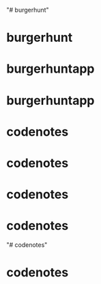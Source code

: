 "# burgerhunt" 
# burgerhunt
# burgerhuntapp
# burgerhuntapp
# codenotes
# codenotes
# codenotes
# codenotes
"# codenotes" 
# codenotes
